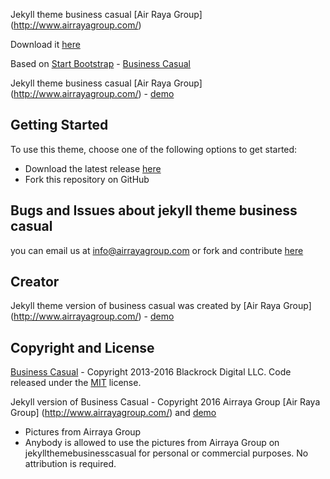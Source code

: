 Jekyll theme business casual [Air Raya Group] (http://www.airrayagroup.com/)

Download it [here](https://github.com/airrayagroupwebdesign/jekyllthemeofbusinesscasual/archive/master.zip)

Based on [Start Bootstrap](http://startbootstrap.com/) - [Business Casual](http://startbootstrap.com/template-overviews/business-casual/)

Jekyll theme business casual [Air Raya Group] (http://www.airrayagroup.com/) - [demo](https://yourfreebies.github.io/jekyllthemeofbusinesscasual/)

## Getting Started

To use this theme, choose one of the following options to get started:
* Download the latest release [here](https://github.com/airrayagroupwebdesign/jekyllthemeofbusinesscasual)
* Fork this repository on GitHub

## Bugs and Issues about jekyll theme business casual

you can email us at info@airrayagroup.com or fork and contribute [here](https://github.com/airrayagroupwebdesign/jekyllthemeofbusinesscasual#fork-destination-box)

## Creator

Jekyll theme version of business casual was created by
[Air Raya Group] (http://www.airrayagroup.com/) - [demo](https://yourfreebies.github.io/jekyllthemeofbusinesscasual/)

## Copyright and License
[Business Casual](http://startbootstrap.com/template-overviews/business-casual/) - Copyright 2013-2016 Blackrock Digital LLC. Code released under the [MIT](https://github.com/BlackrockDigital/startbootstrap-business-casual/blob/gh-pages/LICENSE) license.

Jekyll version of Business Casual - Copyright 2016 Airraya Group [Air Raya Group] (http://www.airrayagroup.com/) and [demo](https://yourfreebies.github.io/jekyllthemeofbusinesscasual/)
* Pictures from Airraya Group
* Anybody is allowed to use the pictures from Airraya Group on jekyllthemebusinesscasual for personal or commercial purposes. No attribution is required. 